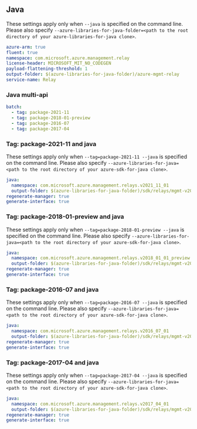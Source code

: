 ## Java

These settings apply only when `--java` is specified on the command line.
Please also specify `--azure-libraries-for-java-folder=<path to the root directory of your azure-libraries-for-java clone>`.

``` yaml $(java)
azure-arm: true
fluent: true
namespace: com.microsoft.azure.management.relay
license-header: MICROSOFT_MIT_NO_CODEGEN
payload-flattening-threshold: 1
output-folder: $(azure-libraries-for-java-folder)/azure-mgmt-relay
service-name: Relay
```

### Java multi-api

``` yaml $(java) && $(multiapi)
batch:
  - tag: package-2021-11
  - tag: package-2018-01-preview
  - tag: package-2016-07
  - tag: package-2017-04
```

### Tag: package-2021-11 and java

These settings apply only when `--tag=package-2021-11 --java` is specified on the command line.
Please also specify `--azure-libraries-for-java=<path to the root directory of your azure-sdk-for-java clone>`.

``` yaml $(tag) == 'package-2021-11' && $(java) && $(multiapi)
java:
  namespace: com.microsoft.azure.management.relays.v2021_11_01
  output-folder: $(azure-libraries-for-java-folder)/sdk/relays/mgmt-v2021_11_01
regenerate-manager: true
generate-interface: true
```

### Tag: package-2018-01-preview and java

These settings apply only when `--tag=package-2018-01-preview --java` is specified on the command line.
Please also specify `--azure-libraries-for-java=<path to the root directory of your azure-sdk-for-java clone>`.

``` yaml $(tag) == 'package-2018-01-preview' && $(java) && $(multiapi)
java:
  namespace: com.microsoft.azure.management.relays.v2018_01_01_preview
  output-folder: $(azure-libraries-for-java-folder)/sdk/relays/mgmt-v2018_01_01_preview
regenerate-manager: true
generate-interface: true
```

### Tag: package-2016-07 and java

These settings apply only when `--tag=package-2016-07 --java` is specified on the command line.
Please also specify `--azure-libraries-for-java=<path to the root directory of your azure-sdk-for-java clone>`.

``` yaml $(tag) == 'package-2016-07' && $(java) && $(multiapi)
java:
  namespace: com.microsoft.azure.management.relays.v2016_07_01
  output-folder: $(azure-libraries-for-java-folder)/sdk/relays/mgmt-v2016_07_01
regenerate-manager: true
generate-interface: true
```

### Tag: package-2017-04 and java

These settings apply only when `--tag=package-2017-04 --java` is specified on the command line.
Please also specify `--azure-libraries-for-java=<path to the root directory of your azure-sdk-for-java clone>`.

``` yaml $(tag) == 'package-2017-04' && $(java) && $(multiapi)
java:
  namespace: com.microsoft.azure.management.relays.v2017_04_01
  output-folder: $(azure-libraries-for-java-folder)/sdk/relays/mgmt-v2017_04_01
regenerate-manager: true
generate-interface: true
```